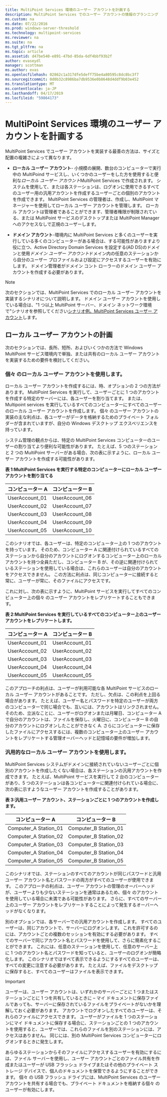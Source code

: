 ```yaml
---
title: MultiPoint Services 環境のユーザー アカウントを計画する
description: MultiPoint Services でのユーザー アカウントの情報のプランニング
ms.custom: na
ms.date: 07/22/2016
ms.prod: windows-server-threshold
ms.technology: multipoint-services
ms.reviewer: na
ms.suite: na
ms.tgt_pltfrm: na
ms.topic: article
ms.assetid: d47be540-e891-47bd-85da-6df4bbf93b2f
author: evaseydl
manager: scottman
ms.author: evas
ms.openlocfilehash: 02862c1a317dfe5deff75be4a80595c8dc8bc3f7
ms.sourcegitcommit: 0d0b32c8986ba7db9536e0b8648d4ddf9b03e452
ms.translationtype: MT
ms.contentlocale: ja-JP
ms.lasthandoff: 04/17/2019
ms.locfileid: "59864173"
---
```

# <a name="plan-user-accounts-for-your-multipoint-services-environment"></a>MultiPoint Services 環境のユーザー アカウントを計画する
MultiPoint Services でユーザー アカウントを実装する最善の方法は、サイズと配置の複雑さによって異なります。  
  
-   **ローカル ユーザー アカウント**- 小規模の展開、数台のコンピューターで実行中の MultiPoind サービスし、いくつかのユーザーをした方を使用すると便利な*ローカル ユーザー アカウント*MultiPoint Services で作成されます。 システムを使用して、または各ステーションは、ログオンに使用できるすべてのユーザー用の汎用アカウントを作成するユーザーごとの個別のアカウントを作成できます。 MultiPoint Services の管理者は、作成し、MultiPoint マネージャーを使用してローカル ユーザー アカウントを管理します。 ローカル アカウントは管理者であることができます、管理者権限が制限されている、または MultiPoint サービスのデスクトップまたは MultiPoint Manager へのアクセスなしで正規のユーザーします。  
  
-   **ドメイン アカウント**-環境内に MultiPoint Services と多くのユーザーを実行している多くのコンピューターがある場合は、する可能性がありますより役に立つ、Active Directory Domain Services を設定する\(AD DS\)のドメインと使用*ドメイン ユーザー アカウント*ドメイン内の任意のステーションから自分のユーザー プロファイルおよび設定にアクセスするユーザーを有効にします。 ドメイン管理者がドメイン コント ローラーのドメイン ユーザー アカウントを作成する必要があります。  
  
> [!NOTE]  
> 次のセクションでは、MultiPoint Services でのローカル ユーザー アカウントを実装するシナリオについて説明します。 ドメイン ユーザー アカウントを使用している場合は、"1 つ以上 MultiPoint サーバー、ドメイン ネットワーク環境で"シナリオを参照してください[シナリオ例。MultiPoint Services ユーザー アカウント](Example-scenarios--MultiPoint-Services-user-accounts.md)します。  
  
## <a name="planning-local-user-accounts"></a>ローカル ユーザー アカウントの計画  
次のセクションでは、長所、短所、およびいくつかの方法で Windows MultiPoint サービス環境内で単独、または共有のローカル ユーザー アカウントを実装するための要件を検討してください。  
  
### <a name="use-individual-local-user-accounts"></a>個々 のローカル ユーザー アカウントを使用します。  
ローカル ユーザー アカウントを作成するには、時、オプションの 2 つの方法があります。  MultiPoint Services を実行して、ユーザーごとに 1 つのアカウントを作成する特定のサーバーには、各ユーザーを割り当てます。 または、Multipoint services を実行しているすべてのコンピューターにすべてのユーザーのローカル ユーザー アカウントを作成します。 個々 のユーザー アカウントの実装の主な利点は、各ユーザーがデータを格納するためのプライベート フォルダーが含まれていますが、自分の Windows デスクトップ エクスペリエンスを持っています。 
  
システム管理の観点からは、特定の MultiPoint Services コンピューターのユーザーの割り当てより便利な可能性があります。 たとえば、5 つのステーションと 2 つの MultiPoint サーバーがある場合、次の表に示すように、ローカル ユーザー アカウントを作成する可能性があります。  
  
**表 1:MultiPoint Services を実行する特定のコンピューターにローカル ユーザー アカウントを割り当てる**  
  
|コンピューター A|コンピューター B|  
|--------------|--------------|  
|UserAccount_01|UserAccount_06|  
|UserAccount_02|UserAccount_07|  
|UserAccount_03|UserAccount_08|  
|UserAccount_04|UserAccount_09|  
|UserAccount_05|UserAccount_10|  
  
このシナリオでは、各ユーザーは、特定のコンピューター上の 1 つのアカウントを持っています。 そのため、コンピューター A に関連付けられているすべてのステーションから自分のアカウントにログオンするコンピューター上のローカル アカウントを持つ全員ただし、コンピューター B が、その逆に関連付けられているステーションを使用している場合は、これらのユーザーは自分のアカウントをアクセスできません。 この方法に利点は、同じコンピューターに接続すると常に、ユーザーが常に、そのファイルにアクセスです。  
  
これに対し、次の表に示すように、MultiPoint サービスを実行してすべてのコンピューター上の個々 のユーザー アカウントをレプリケートすることもできます。  
  
**表 2:MultiPoint Services を実行しているすべてのコンピューター上のユーザー アカウントをレプリケートします。**  
  
|コンピューター A|コンピューター B|  
|--------------|--------------|  
|UserAccount_01|UserAccount_01|  
|UserAccount_02|UserAccount_02|  
|UserAccount_03|UserAccount_03|  
|UserAccount_04|UserAccount_04|  
|UserAccount_05|UserAccount_05|  
  
このアプローチの利点は、ユーザーが利用可能な各 MultiPoint サービスのローカル ユーザー アカウントがあることです。 ただし、欠点は、この利点を上回る場合があります。 たとえば、ユーザー名とパスワードを特定のユーザーが両方のコンピューターで同じ場合でも、互いには、アカウントはリンクされません。 そのため、立派なことに、ユーザーがログオンまたは月曜日、コンピューター A で自分のアカウントは、ファイルを保存し、火曜日に、コンピューター B の自分のアカウントにログオンしたことができなく A. さらにコンピューターに保存したファイルにアクセスするには、複数のコンピューター上のユーザー アカウントをレプリケートする管理オーバーヘッドと記憶域の要件が増加します。  
  
### <a name="use-generic-local-user-accounts"></a>汎用的なローカル ユーザー アカウントを使用します。  
MultiPoint Services システムがドメインに接続されていないユーザーごとに個別のアカウントを作成したくない場合は、各ステーションの汎用アカウントを作成できます。 たとえば、MultiPoint サービスを実行して 2 台のコンピューターがあり、5 つのステーションは各コンピューターに関連付けられている場合に、次の表に示すようなユーザー アカウントを作成することがあります。  
  
**表 3:汎用ユーザー アカウント、ステーションごとに 1 つのアカウントを作成します。**  
  
|コンピューター A|コンピューター B|  
|--------------|--------------|  
|Computer_A Station_01|Computer_B Station_01|  
|Computer_A Station_02|Computer_B Station_02|  
|Computer_A Station_03|Computer_B Station_03|  
|Computer_A Station_04|Computer_B Station_04|  
|Computer_A Station_05|Computer_B Station_05|  
  
このシナリオでは、ステーションのすべてのアカウントが同じパスワードと汎用ユーザー アカウント名とパスワードの両方がすべてのユーザーが使用できます。 このアプローチの利点は、ユーザー アカウントの管理のオーバーヘッドが、ユーザーよりも少ないステーションを通常はあるため、個々 のアカウントを使用している場合に未満である可能性があります。 さらに、すべてのサーバー上のユーザー アカウントをレプリケートすることによって発生するオーバーヘッドがなくなります。  
  
別のオプションでは、各サーバーでの汎用アカウントを作成します。 すべてのユーザーは、同じアカウントで、サーバーにログオンします。 これを許可するのには、アカウントごとの複数のセッションを有効にする必要があります。 すべてのサーバーで同じアカウント名とパスワードを使用して、さらに簡素化することができます。 これには、任意のステーションを使用して、任意のサーバー上に 1 つのアカウント名とパスワードを知っていると、ユーザーのログオンが簡略化します。 このシナリオではすべて表示できるようにするすべてのユーザーは、すべての変更に注意する必要があります。 たとえば、ファイルをデスクトップに保存すると、すべてのユーザーはファイルを表示できます。  
  
> [!IMPORTANT]  
> ユーザーは、ユーザー アカウントは、いずれかのサーバーごとに 1 つまたはステーションごとに 1 つを共有しているときに – マイ ドキュメントに保存ファイルであっても、サーバーに保存されているファイルをプライベートがないかを理解しておく必要があります。 アカウントでログオンしたすべてのユーザーは、それらのファイルにアクセスできます。 ユーザーがファイルを 1 つのステーションにマイ ドキュメントに保存する場合に、ステーションごとの 1 つのアカウントを使用すると、ユーザーでは、これらのファイルを別のステーションには、アクセスはありません。 同じには、別の MultiPoint Services コンピューターにログオンするときに発生します。  
  
あらゆるステーションからそのファイルにアクセスするユーザーを有効にするには、ファイル サーバーを使用し、ユーザー アカウントごとのファイル共有を作成またはユーザーが USB フラッシュ ドライブまたはその他のプライベート ストレージ デバイスで、個人のドキュメントを保管できるようにすることができます。 個々 の USB フラッシュ ドライブには、MultiPoint Services のユーザー アカウントを共有する場合でも、プライベート ドキュメントを格納する個々 のユーザーが有効にします。